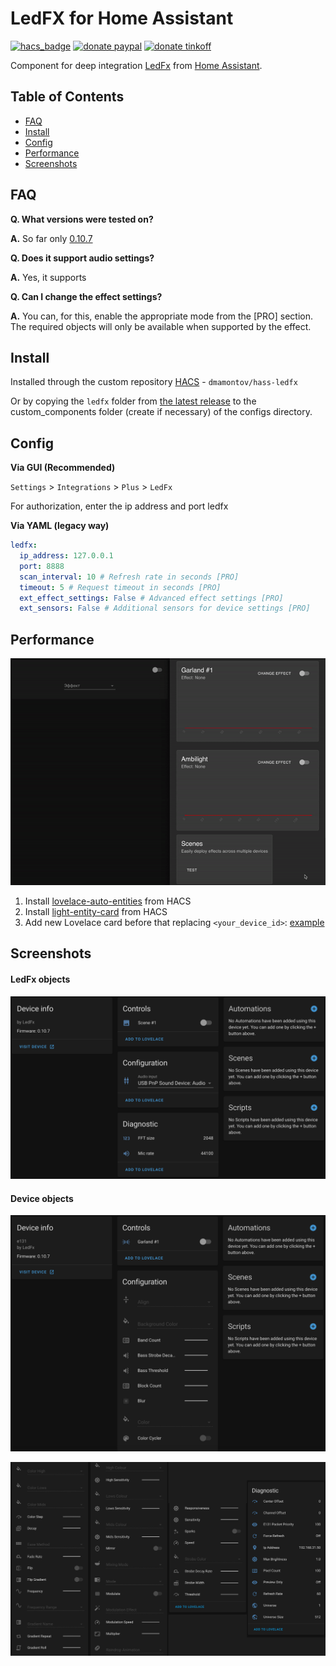 # LedFX for Home Assistant
[![hacs_badge](https://img.shields.io/badge/HACS-Custom-orange.svg)](https://github.com/custom-components/hacs)
[![donate paypal](https://img.shields.io/badge/Donate-PayPal-blue.svg)](https://paypal.me/dslonyara)
[![donate tinkoff](https://img.shields.io/badge/Donate-Tinkoff-yellow.svg)](https://www.tinkoff.ru/sl/3FteV5DtBOV)

Component for deep integration [LedFx](https://github.com/LedFx/LedFx) from [Home Assistant](https://www.home-assistant.io/).

## Table of Contents
- [FAQ](#faq)
- [Install](#install)
- [Config](#config)
- [Performance](#performance)
- [Screenshots](#screenshots)

## FAQ
**Q. What versions were tested on?**

**A.** So far only [0.10.7](https://github.com/LedFx/LedFx/releases/tag/v0.10.7)

**Q. Does it support audio settings?**

**A.** Yes, it supports

**Q. Can I change the effect settings?**

**A.** You can, for this, enable the appropriate mode from the [PRO] section. The required objects will only be available when supported by the effect.

## Install
Installed through the custom repository [HACS](https://hacs.xyz/) - `dmamontov/hass-ledfx`

Or by copying the `ledfx` folder from [the latest release](https://github.com/dmamontov/ledfx/releases/latest) to the custom_components folder (create if necessary) of the configs directory.

## Config
**Via GUI (Recommended)**

`Settings` > `Integrations` > `Plus` > `LedFx`

For authorization, enter the ip address and port ledfx

**Via YAML (legacy way)**
```yaml
ledfx:
  ip_address: 127.0.0.1
  port: 8888
  scan_interval: 10 # Refresh rate in seconds [PRO]
  timeout: 5 # Request timeout in seconds [PRO]
  ext_effect_settings: False # Advanced effect settings [PRO]
  ext_sensors: False # Additional sensors for device settings [PRO]
```

## Performance
![](example-performance.gif)

1. Install [lovelace-auto-entities](https://github.com/thomasloven/lovelace-auto-entities) from HACS
2. Install [light-entity-card](https://github.com/ljmerza/light-entity-card) from HACS
3. Add new Lovelace card before that replacing `<your_device_id>`: [example](https://gist.github.com/dmamontov/34d252351d9eda98f53b2d6180771f12)

## Screenshots
#### LedFx objects
![](settings.png)

#### Device objects
![](device-part1.png)

![](device-part2.png)


